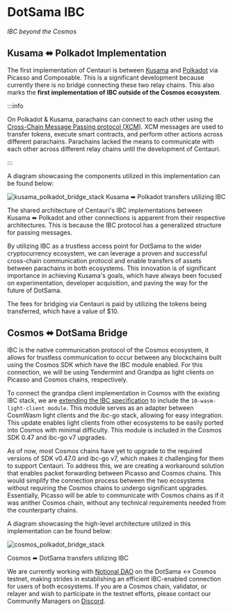 # DotSama IBC
_IBC beyond the Cosmos_
## Kusama ⬌ Polkadot Implementation

The first implementation of Centauri is between [Kusama](https://kusama.network/) and [Polkadot](https://polkadot.network/) via Picasso and Composable. This is a significant development because currently there is no bridge connecting these two relay chains. This also marks the **first implementation of IBC outside of the Cosmos ecosystem**.

:::info

On Polkadot & Kusama, parachains can connect to each other using the [Cross-Chain Message Passing protocol (XCM)](https://wiki.polkadot.network/docs/learn-xcm). XCM messages are used to transfer tokens, execute smart contracts, and perform other actions across different parachains. Parachains lacked the means to communicate with each other across different relay chains until the development of Centauri.

:::

A diagram showcasing the components utilized in this implementation can be found below:

![kusama_polkadot_bridge_stack](../images-centauri/kusama-polkadot-bridge-stack.png)
Kusama ⬌ Polkadot transfers utilizing IBC

The shared architecture of Centauri's IBC implementations between Kusama ⬌ Polkadot and other connections is apparent from their respective architectures. This is because the IBC protocol has a generalized structure for passing messages.

By utilizing IBC as a trustless access point for DotSama to the wider cryptocurrency ecosystem, we can leverage a proven and successful cross-chain communication protocol and enable transfers of assets between parachains in both ecosystems. This innovation is of significant importance in achieving Kusama's goals, which have always been focused on experimentation, developer acquisition, and paving the way for the future of DotSama.

The fees for bridging via Centauri is paid by utilizing the tokens being transferred, which have a value of $10.

## Cosmos ⬌ DotSama Bridge

IBC is the native communication protocol of the Cosmos ecosystem, it allows for trustless communication to occur between any blockchains built using the Cosmos SDK which have the IBC module enabled. For this connection, we will be using Tendermint and Grandpa as light clients on Picasso and Cosmos chains, respectively.

To connect the grandpa client implementation in Cosmos with the existing IBC stack, we are [extending the IBC specification](https://github.com/cosmos/ibc/pull/901) to include the `10-wasm-light-client module`. This module serves as an adapter between CosmWasm light clients and the ibc-go stack, allowing for easy integration. This update enables light clients from other ecosystems to be easily ported into Cosmos with minimal difficulty. This module is included in the Cosmos SDK 0.47 and ibc-go v7 upgrades.

As of now, most Cosmos chains have yet to upgrade to the required versions of SDK v0.47.0 and ibc-go v7, which makes it challenging for them to support Centauri. To address this, we are creating a workaround solution that enables packet forwarding between Picasso and Cosmos chains. This would simplify the connection process between the two ecosystems without requiring the Cosmos chains to undergo significant upgrades. Essentially, Picasso will be able to communicate with Cosmos chains as if it was anither Cosmos chain, without any technical requirements needed from the counterparty chains.

A diagram showcasing the high-level architecture utilized in this implementation can be found below:

![cosmos_polkadot_bridge_stack](../images-centauri/centauri-stack.png)

Cosmos ⬌ DotSama transfers utilizing IBC

We are currently working with [Notional DAO](https://notional.ventures/) on the DotSama <-> Cosmos testnet, making strides in establishing an efficient IBC-enabled connection for users of both ecosystems. If you are a Cosmos chain, validator, or relayer and wish to participate in the testnet efforts, please contact our Community Managers on [Discord](https://discord.gg/composable).

